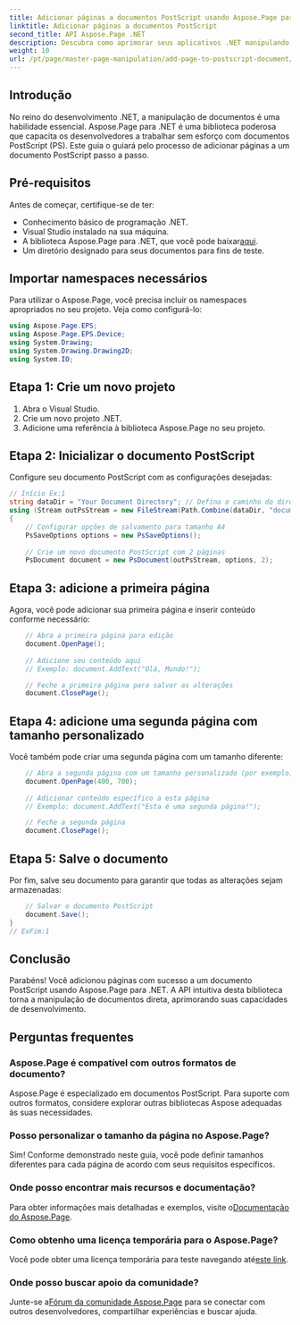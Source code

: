 ```yaml
---
title: Adicionar páginas a documentos PostScript usando Aspose.Page para .NET
linktitle: Adicionar páginas a documentos PostScript
second_title: API Aspose.Page .NET
description: Descubra como aprimorar seus aplicativos .NET manipulando documentos PostScript com Aspose.Page. Este guia passo a passo fornece instruções claras sobre como inicializar um documento.
weight: 10
url: /pt/page/master-page-manipulation/add-page-to-postscript-document/
---
```

## Introdução

No reino do desenvolvimento .NET, a manipulação de documentos é uma habilidade essencial. Aspose.Page para .NET é uma biblioteca poderosa que capacita os desenvolvedores a trabalhar sem esforço com documentos PostScript (PS). Este guia o guiará pelo processo de adicionar páginas a um documento PostScript passo a passo.

## Pré-requisitos

Antes de começar, certifique-se de ter:

- Conhecimento básico de programação .NET.
- Visual Studio instalado na sua máquina.
-  A biblioteca Aspose.Page para .NET, que você pode baixar[aqui](https://releases.aspose.com/page/net/).
- Um diretório designado para seus documentos para fins de teste.

## Importar namespaces necessários

Para utilizar o Aspose.Page, você precisa incluir os namespaces apropriados no seu projeto. Veja como configurá-lo:

```csharp
using Aspose.Page.EPS;
using Aspose.Page.EPS.Device;
using System.Drawing;
using System.Drawing.Drawing2D;
using System.IO;
```

## Etapa 1: Crie um novo projeto

1. Abra o Visual Studio.
2. Crie um novo projeto .NET.
3. Adicione uma referência à biblioteca Aspose.Page no seu projeto.

## Etapa 2: Inicializar o documento PostScript

Configure seu documento PostScript com as configurações desejadas:

```csharp
// Início Ex:1
string dataDir = "Your Document Directory"; // Defina o caminho do diretório do seu documento
using (Stream outPsStream = new FileStream(Path.Combine(dataDir, "document1.ps"), FileMode.Create))
{
    // Configurar opções de salvamento para tamanho A4
    PsSaveOptions options = new PsSaveOptions();
    
    // Crie um novo documento PostScript com 2 páginas
    PsDocument document = new PsDocument(outPsStream, options, 2);
```

## Etapa 3: adicione a primeira página

Agora, você pode adicionar sua primeira página e inserir conteúdo conforme necessário:

```csharp
    // Abra a primeira página para edição
    document.OpenPage();
    
    // Adicione seu conteúdo aqui
    // Exemplo: document.AddText("Olá, Mundo!");

    // Feche a primeira página para salvar as alterações
    document.ClosePage();
```

## Etapa 4: adicione uma segunda página com tamanho personalizado

Você também pode criar uma segunda página com um tamanho diferente:

```csharp
    // Abra a segunda página com um tamanho personalizado (por exemplo, 400 x 700)
    document.OpenPage(400, 700);
    
    // Adicionar conteúdo específico a esta página
    // Exemplo: document.AddText("Esta é uma segunda página!");

    // Feche a segunda página
    document.ClosePage();
```

## Etapa 5: Salve o documento

Por fim, salve seu documento para garantir que todas as alterações sejam armazenadas:

```csharp
    // Salvar o documento PostScript
    document.Save();
}
// ExFim:1
```

## Conclusão

Parabéns! Você adicionou páginas com sucesso a um documento PostScript usando Aspose.Page para .NET. A API intuitiva desta biblioteca torna a manipulação de documentos direta, aprimorando suas capacidades de desenvolvimento.

## Perguntas frequentes

### Aspose.Page é compatível com outros formatos de documento?  
Aspose.Page é especializado em documentos PostScript. Para suporte com outros formatos, considere explorar outras bibliotecas Aspose adequadas às suas necessidades.

### Posso personalizar o tamanho da página no Aspose.Page?  
Sim! Conforme demonstrado neste guia, você pode definir tamanhos diferentes para cada página de acordo com seus requisitos específicos.

### Onde posso encontrar mais recursos e documentação?  
 Para obter informações mais detalhadas e exemplos, visite o[Documentação do Aspose.Page](https://reference.aspose.com/page/net/).

### Como obtenho uma licença temporária para o Aspose.Page?  
 Você pode obter uma licença temporária para teste navegando até[este link](https://purchase.conholdate.com/temporary-license/).

### Onde posso buscar apoio da comunidade?  
 Junte-se a[Fórum da comunidade Aspose.Page](https://forum.aspose.com/c/page/39) para se conectar com outros desenvolvedores, compartilhar experiências e buscar ajuda.